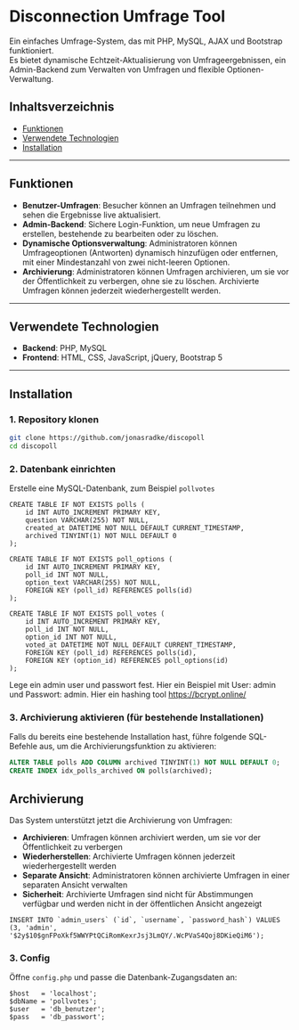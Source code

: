 # Disconnection Umfrage Tool

Ein einfaches Umfrage-System, das mit PHP, MySQL, AJAX und Bootstrap funktioniert.  
Es bietet dynamische Echtzeit-Aktualisierung von Umfrageergebnissen, ein Admin-Backend zum Verwalten von Umfragen und flexible Optionen-Verwaltung.

## Inhaltsverzeichnis

- [Funktionen](#funktionen)
- [Verwendete Technologien](#verwendete-technologien)
- [Installation](#installation)

---

## Funktionen

- **Benutzer-Umfragen**: Besucher können an Umfragen teilnehmen und sehen die Ergebnisse live aktualisiert.
- **Admin-Backend**: Sichere Login-Funktion, um neue Umfragen zu erstellen, bestehende zu bearbeiten oder zu löschen.
- **Dynamische Optionsverwaltung**: Administratoren können Umfrageoptionen (Antworten) dynamisch hinzufügen oder entfernen, mit einer Mindestanzahl von zwei nicht-leeren Optionen.
- **Archivierung**: Administratoren können Umfragen archivieren, um sie vor der Öffentlichkeit zu verbergen, ohne sie zu löschen. Archivierte Umfragen können jederzeit wiederhergestellt werden.

---

## Verwendete Technologien

- **Backend**: PHP, MySQL
- **Frontend**: HTML, CSS, JavaScript, jQuery, Bootstrap 5

---

## Installation

### 1. Repository klonen

```bash
git clone https://github.com/jonasradke/discopoll
cd discopoll
```

### 2. Datenbank einrichten

Erstelle eine MySQL-Datenbank, zum Beispiel `pollvotes`

```
CREATE TABLE IF NOT EXISTS polls (
    id INT AUTO_INCREMENT PRIMARY KEY,
    question VARCHAR(255) NOT NULL,
    created_at DATETIME NOT NULL DEFAULT CURRENT_TIMESTAMP,
    archived TINYINT(1) NOT NULL DEFAULT 0
);

CREATE TABLE IF NOT EXISTS poll_options (
    id INT AUTO_INCREMENT PRIMARY KEY,
    poll_id INT NOT NULL,
    option_text VARCHAR(255) NOT NULL,
    FOREIGN KEY (poll_id) REFERENCES polls(id)
);

CREATE TABLE IF NOT EXISTS poll_votes (
    id INT AUTO_INCREMENT PRIMARY KEY,
    poll_id INT NOT NULL,
    option_id INT NOT NULL,
    voted_at DATETIME NOT NULL DEFAULT CURRENT_TIMESTAMP,
    FOREIGN KEY (poll_id) REFERENCES polls(id),
    FOREIGN KEY (option_id) REFERENCES poll_options(id)
);
```

Lege ein admin user und passwort fest. Hier ein Beispiel mit User: admin und Passwort: admin. Hier ein hashing tool https://bcrypt.online/

### 3. Archivierung aktivieren (für bestehende Installationen)

Falls du bereits eine bestehende Installation hast, führe folgende SQL-Befehle aus, um die Archivierungsfunktion zu aktivieren:

```sql
ALTER TABLE polls ADD COLUMN archived TINYINT(1) NOT NULL DEFAULT 0;
CREATE INDEX idx_polls_archived ON polls(archived);
```

## Archivierung

Das System unterstützt jetzt die Archivierung von Umfragen:

- **Archivieren**: Umfragen können archiviert werden, um sie vor der Öffentlichkeit zu verbergen
- **Wiederherstellen**: Archivierte Umfragen können jederzeit wiederhergestellt werden
- **Separate Ansicht**: Administratoren können archivierte Umfragen in einer separaten Ansicht verwalten
- **Sicherheit**: Archivierte Umfragen sind nicht für Abstimmungen verfügbar und werden nicht in der öffentlichen Ansicht angezeigt

```
INSERT INTO `admin_users` (`id`, `username`, `password_hash`) VALUES
(3, 'admin', '$2y$10$gnFPoXkf5WWYPtQCiRomKexrJsj3LmQY/.WcPVaS4Qoj8DKieQiM6');
```

### 3. Config

Öffne `config.php` und passe die Datenbank-Zugangsdaten an:

```
$host   = 'localhost';
$dbName = 'pollvotes';
$user   = 'db_benutzer';
$pass   = 'db_passwort';
```
